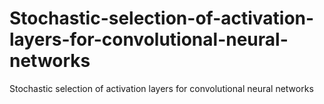 # Stochastic-selection-of-activation-layers-for-convolutional-neural-networks
Stochastic selection of activation layers for convolutional neural networks
